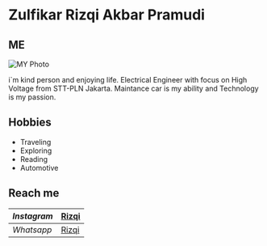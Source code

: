 # Zulfikar Rizqi Akbar Pramudi

## ME

![MY Photo](Files/ME.png)

i`m kind person and enjoying life. Electrical Engineer with focus on High Voltage from STT-PLN Jakarta. Maintance car is my ability and Technology is my passion.

## Hobbies
- Traveling
- Exploring
- Reading
- Automotive

## Reach me

| $Instagram$ |[Rizqi](https://www.instagram.com/zulfikar_r_a_p/)|
|-------------|-------------------|
| *Whatsapp*  |[Rizqi](https://wa.me/6282213426968)|

